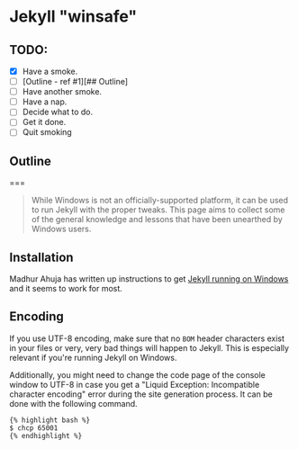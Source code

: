 Jekyll "winsafe"
==============

<!---
layout: docs
title: Jekyll on Windows
prev_section: configuration
next_section: posts
permalink: /docs/windows/
--->

TODO:
---

- [x] Have a smoke.
- [ ] [Outline - ref #1][## Outline]
- [ ] Have another smoke.
- [ ] Have a nap.
- [ ] Decide what to do.
- [ ] Get it done.
- [ ] Quit smoking

## Outline
===

> While Windows is not an officially-supported platform, it can be used to run
Jekyll with the proper tweaks. This page aims to collect some of the general
knowledge and lessons that have been unearthed by Windows users.

## Installation

Madhur Ahuja has written up instructions to get
[Jekyll running on Windows][windows-installation] and it seems to work for most.

## Encoding

If you use UTF-8 encoding, make sure that no <code>BOM</code> header
characters exist in your files or very, very bad things will happen to
Jekyll. This is especially relevant if you're running Jekyll on Windows.

Additionally, you might need to change the code page of the console window to UTF-8 
in case you get a "Liquid Exception: Incompatible character encoding" error during
the site generation process. It can be done with the following command.

```liquid
{% highlight bash %}
$ chcp 65001
{% endhighlight %}

```

[windows-installation]: http://www.madhur.co.in/blog/2011/09/01/runningjekyllwindows.html
